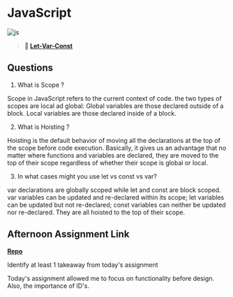 # JavaScript

![js](https://bcw.blob.core.windows.net/public/img/courses/js.gif)

> **📖 [Let-Var-Const](https://codeworksacademy.com/fs-student-guide/resources/wk2/01-Let-Var-Const)**

## Questions

1. What is Scope ?


Scope in JavaScript refers to the current context of code. the two types of scopes are local ad global: Global variables are those declared outside of a block. Local variables are those declared inside of a block.



2. What is Hoisting ?

Hoisting is the default behavior of moving all the declarations at the top of the scope before code execution. Basically, it gives us an advantage that no matter where functions and variables are declared, they are moved to the top of their scope regardless of whether their scope is global or local.

3. In what cases might you use let vs const vs var?

var declarations are globally scoped while let and const are block scoped. var variables can be updated and re-declared within its scope; let variables can be updated but not re-declared; const variables can neither be updated nor re-declared. They are all hoisted to the top of their scope.

## Afternoon Assignment Link

**[Repo](https://github.com/KarinnaGorrono/ScoreBoard)**

Identify at least 1 takeaway from today's assignment

Today's assignment allowed me to focus on functionality before design. Also, the importance of ID's.

